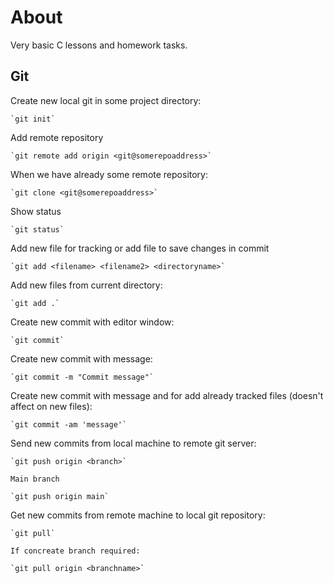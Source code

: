 # About

Very basic C lessons and homework tasks.

## Git

Create new local git in some project directory:
    
    `git init`

Add remote repository 

    `git remote add origin <git@somerepoaddress>`

When we have already some remote repository:

    `git clone <git@somerepoaddress>`

Show status

    `git status`

Add new file for tracking or add file to save changes in commit

    `git add <filename> <filename2> <directoryname>`

Add new files from current directory:

    `git add .`

Create new commit with editor window:

    `git commit`

Create new commit with message:

    `git commit -m "Commit message"`

Create new commit with message and for add already tracked files (doesn't affect on new files):

    `git commit -am 'message'`

Send new commits from local machine to remote git server:

    `git push origin <branch>`

    Main branch

    `git push origin main`


Get new commits from remote machine to local git repository:

    `git pull`

    If concreate branch required:
    
    `git pull origin <branchname>`
